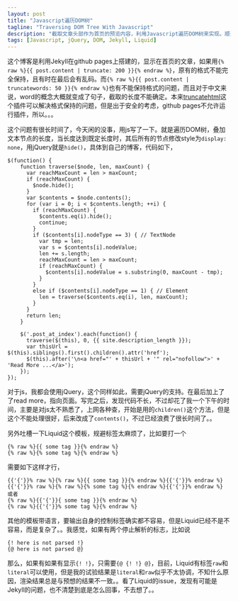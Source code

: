```yaml
---
layout: post
title: "Javascript遍历DOM树"
tagline: "Traversing DOM Tree With Javascript"
description: "截取文章头部作为首页的预览内容，利用Javascript遍历DOM树来实现。顺道吐槽Liquid"
tags: [Javascript, jQuery, DOM, Jekyll, Liquid]
---
```


这个博客是利用Jekyll在github pages上搭建的，显示在首页的文章，如果用`{% raw %}{{ post.content | truncate: 200 }}{% endraw %}`，原有的格式不能完全保持，且有时在最后会有乱码。而`{% raw %}{{ post.content | truncatewords: 50 }}{% endraw %}`也有不能保持格式的问题，而且对于中文来说，word的概念大概就变成了句子，截取的长度不能确定。本来[truncatehtml][]这个插件可以解决格式保持的问题，但是出于安全的考虑，github pages不允许运行插件，所以。。。

这个问题有很长时间了，今天闲的没事，用js写了一下。就是遍历DOM树，叠加文本节点的长度，当长度达到既定长度时，其后所有的节点修改style为`display: none`，用jQuery就是`hide()`，具体到自己的博客，代码如下，

    $(function() {
        function traverse($node, len, maxCount) {
          var reachMaxCount = len > maxCount;
          if (reachMaxCount) {
            $node.hide();
          }
          var $contents = $node.contents();
          for (var i = 0; i < $contents.length; ++i) {
            if (reachMaxCount) {
              $contents.eq(i).hide();
              continue;
            }
            if ($contents[i].nodeType == 3) { // TextNode
              var tmp = len;
              var s = $contents[i].nodeValue;
              len += s.length;
              reachMaxCount = len > maxCount;
              if (reachMaxCount) {
                $contents[i].nodeValue = s.substring(0, maxCount - tmp);
              }
            }
            else if ($contents[i].nodeType == 1) { // Element
              len = traverse($contents.eq(i), len, maxCount);
            }
          }
          return len;
        }

        $('.post_at_index').each(function() {
          traverse($(this), 0, {{ site.description_length }});
          var thisUrl = $(this).siblings().first().children().attr('href');
          $(this).after('\n<a href="' + thisUrl + '" rel="nofollow">' + 'Read More ...</a>');
        });
    });
    

对于js，我都会使用jQuery，这个同样如此，需要jQuery的支持。在最后加上了了read more，指向页面。写完之后，发现代码不长，不过却花了我一个下午的时间，主要是对js太不熟悉了，上网各种查，开始是用的`children()`这个方法，但是这个不能处理很好，后来改成了`contents()`，不过已经浪费了很长时间了。。

另外吐槽一下Liquid这个模板，规避标签太麻烦了，比如要打一个

    {% raw %}{{ some tag }}{% endraw %}
    {% raw %}{% some tag %}{% endraw %}

需要如下这样才行，

    {{'{'}}% raw %}{% raw %}{{ some tag }}{% endraw %}{{'{'}}% endraw %}
    {{'{'}}% raw %}{% raw %}{% some tag %}{% endraw %}{{'{'}}% endraw %}
    或者
    {% raw %}{{'{'}}{ some tag }}{% endraw %}
    {% raw %}{{'{'}}% some tag %}{% endraw %}

其他的模板带语言，要输出自身的控制标签确实都不容易，但是Liquid已经不是不容易，而是复杂了。。我感觉，如果有两个停止解析的标志，比如说

    {! here is not parsed !}
    {@ here is not parsed @}

那么，如果有如果有显示`{! !}`，只需要`{@ {! !} @}`，目前，Liquid有标签`raw`和`literal`可以使用，但是我的试验结果是`literal`和`raw`似乎不太协调，不知什么原因，渲染结果总是与预想的结果不一致。。看了Liquid的issue，发现有可能是Jekyll的问题，也不清楚到底是怎么回事，不去想了。。

    


[truncatehtml]: https://github.com/MattHall/truncatehtml
